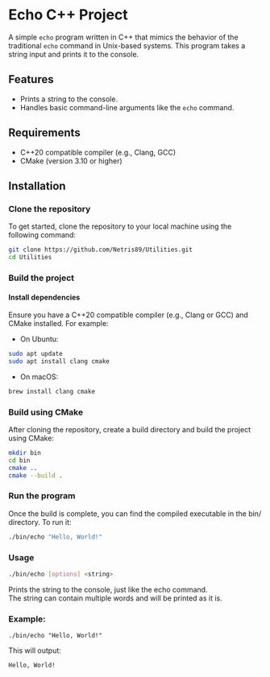 # Echo C++ Project

A simple `echo` program written in C++ that mimics the behavior of the traditional `echo` command in Unix-based systems. This program takes a string input and prints it to the console.

## Features

- Prints a string to the console.
- Handles basic command-line arguments like the `echo` command.

## Requirements

- C++20 compatible compiler (e.g., Clang, GCC)
- CMake (version 3.10 or higher)

## Installation

### Clone the repository

To get started, clone the repository to your local machine using the following command:

```sh
git clone https://github.com/Netris89/Utilities.git
cd Utilities
```

### Build the project

#### Install dependencies
Ensure you have a C++20 compatible compiler (e.g., Clang or GCC) and CMake installed. For example:

- On Ubuntu:

```sh
sudo apt update
sudo apt install clang cmake
```

- On macOS:

```sh
brew install clang cmake
```

### Build using CMake
After cloning the repository, create a build directory and build the project using CMake:

```sh
mkdir bin
cd bin
cmake ..
cmake --build .
```

### Run the program
Once the build is complete, you can find the compiled executable in the bin/ directory. To run it:

```sh
./bin/echo "Hello, World!"
```

### Usage

```sh
./bin/echo [options] <string>
```

Prints the string to the console, just like the echo command.   
The string can contain multiple words and will be printed as it is.   

### Example:

    ./bin/echo "Hello, World!"

This will output:

    Hello, World!

